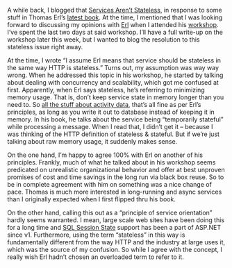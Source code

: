 A while back, I blogged that [Services Aren’t
Stateless](http://devhawk.net/2006/07/27/services-arent-stateless/),
in response to some stuff in Thomas Erl’s [latest
book](http://www.soabooks.com/chapters2.asp). At the time, I mentioned
that I was looking forward to discussing my opinions with
[Erl](http://www.thomaserl.com/) when I attended his
[workshop](http://www.soasystems.com/events151.asp). I’ve spent the last
two days at said workshop. I’ll have a full write-up on the workshop
later this week, but I wanted to blog the resolution to this stateless
issue right away.

At the time, I wrote “I assume Erl means that service should be
stateless in the same way HTTP is stateless.” Turns out, my assumption
was way way wrong. When he addressed this topic in his workshop, he
started by talking about dealing with concurrency and scalability, which
got me confused at first. Apparently, when Erl says stateless, he’s
referring to minimizing memory usage. That is, don’t keep service state
in memory longer than you need to. So [all the stuff about activity
data](http://devhawk.net/2006/08/16/business-processes-are-services-too/),
that’s all fine as per Erl’s principles, as long as you write it out to
database instead of keeping it in memory. In his book, he talks about
the service being “temporarily stateful” while processing a message.
When I read that, I didn’t get it – because I was thinking of the HTTP
definition of stateless & stateful. But if we’re just talking about raw
memory usage, it suddenly makes sense.

On the one hand, I’m happy to agree 100% with Erl on another of his
principles. Frankly, much of what he talked about in his workshop seems
predicated on unrealistic organizational behavior and offer at best
unproven promises of cost and time savings in the long run via black box
reuse. So to be in complete agreement with him on something was a nice
change of pace. Thomas is much more interested in long-running and async
services than I originally expected when I first flipped thru his book.

On the other hand, calling this out as a “principle of service
orientation” hardly seems warranted. I mean, large scale web sites have
been doing this for a long time and [SQL Session
State](http://msdn2.microsoft.com/en-us/library/ms178586.aspx) support
has been a part of ASP.NET since v1. Furthermore, using the term
“stateless” in this way is fundamentally different from the way HTTP and
the industry at large uses it, which was the source of my confusion. So
while I agree with the concept, I really wish Erl hadn’t chosen an
overloaded term to refer to it.
